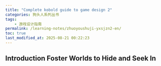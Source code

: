 ```yaml
---
title: "Complete kobold guide to game design 2"
categories: 狗头人系列丛书
tags:
    - 游戏设计指南
permalink: /learning-notes/zhuoyoushuji-yxsjzn2-en/
toc: true
last_modified_at: 2025-08-21 00:22:23
---
```


## Introduction Foster Worlds to Hide and Seek In


